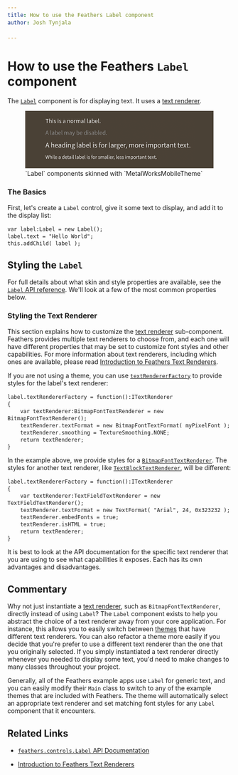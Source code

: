 ```yaml
---
title: How to use the Feathers Label component  
author: Josh Tynjala

---
```

# How to use the Feathers `Label` component

The [`Label`](../api-reference/feathers/controls/Label.html) component is for displaying text. It uses a [text renderer](text-renderers.html).

<figure>
<img src="images/label.png" srcset="images/label@2x.png 2x" alt="Screenshot of a Feathers Label component" />
<figcaption>`Label` components skinned with `MetalWorksMobileTheme`</figcaption>
</figure>

### The Basics

First, let's create a `Label` control, give it some text to display, and add it to the display list:

``` code
var label:Label = new Label();
label.text = "Hello World";
this.addChild( label );
```

## Styling the `Label`

For full details about what skin and style properties are available, see the [`Label` API reference](../api-reference/feathers/controls/Label.html). We'll look at a few of the most common properties below.

### Styling the Text Renderer

This section explains how to customize the [text renderer](text-renderers.html) sub-component. Feathers provides multiple text renderers to choose from, and each one will have different properties that may be set to customize font styles and other capabilities. For more information about text renderers, including which ones are available, please read [Introduction to Feathers Text Renderers](text-renderers.html).

If you are not using a theme, you can use [`textRendererFactory`](../api-reference/feathers/controls/Label.html#textRendererFactory) to provide styles for the label's text renderer:

``` code
label.textRendererFactory = function():ITextRenderer
{
    var textRenderer:BitmapFontTextRenderer = new BitmapFontTextRenderer();
    textRenderer.textFormat = new BitmapFontTextFormat( myPixelFont );
    textRenderer.smoothing = TextureSmoothing.NONE;
    return textRenderer;
}
```

In the example above, we provide styles for a [`BitmapFontTextRenderer`](../api-reference/feathers/controls/text/BitmapFontTextRenderer.html). The styles for another text renderer, like [`TextBlockTextRenderer`](../api-reference/feathers/controls/text/TextBlockTextRenderer.html), will be different:

``` code
label.textRendererFactory = function():ITextRenderer
{
    var textRenderer:TextFieldTextRenderer = new TextFieldTextRenderer();
    textRenderer.textFormat = new TextFormat( "Arial", 24, 0x323232 );
    textRenderer.embedFonts = true;
    textRenderer.isHTML = true;
    return textRenderer;
}
```

It is best to look at the API documentation for the specific text renderer that you are using to see what capabilities it exposes. Each has its own advantages and disadvantages.

## Commentary

Why not just instantiate a [text renderer](text-renderers.html), such as `BitmapFontTextRenderer`, directly instead of using `Label`? The `Label` component exists to help you abstract the choice of a text renderer away from your core application. For instance, this allows you to easily switch between [themes](themes.html) that have different text renderers. You can also refactor a theme more easily if you decide that you're prefer to use a different text renderer than the one that you originally selected. If you simply instantiated a text renderer directly whenever you needed to display some text, you'd need to make changes to many classes throughout your project.

Generally, all of the Feathers example apps use `Label` for generic text, and you can easily modify their `Main` class to switch to any of the example themes that are included with Feathers. The theme will automatically select an appropriate text renderer and set matching font styles for any `Label` component that it encounters.

## Related Links

-   [`feathers.controls.Label` API Documentation](../api-reference/feathers/controls/Label.html)

-   [Introduction to Feathers Text Renderers](text-renderers.html)